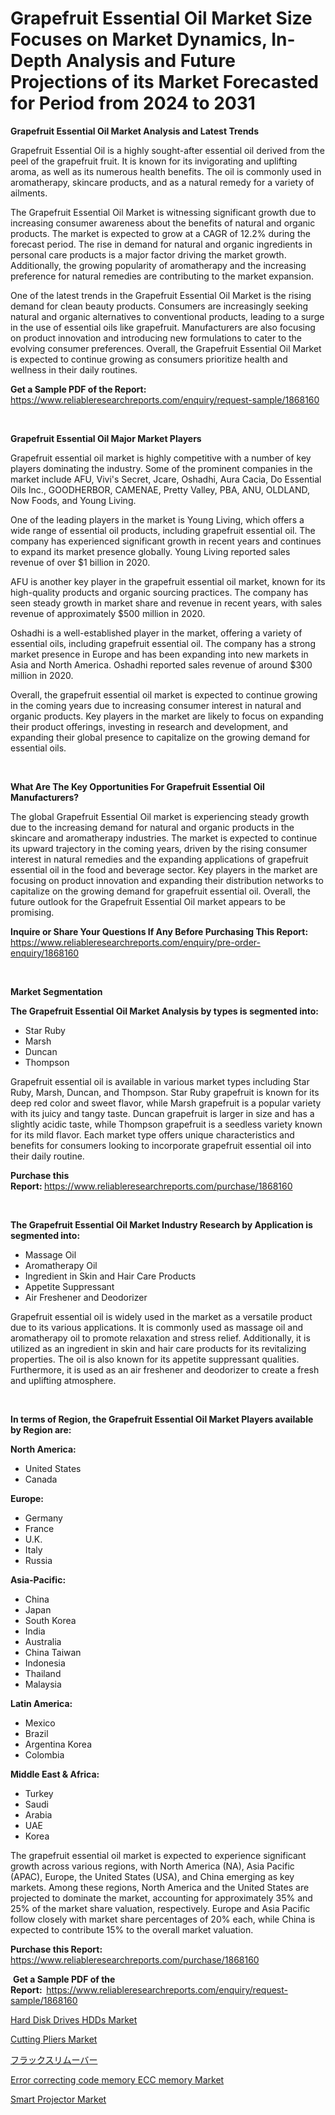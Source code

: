 <p><h1>Grapefruit Essential Oil Market Size Focuses on Market Dynamics, In-Depth Analysis and Future Projections of its Market Forecasted for Period from 2024 to 2031</h1></p><p><strong>Grapefruit Essential Oil Market Analysis and Latest Trends</strong></p>
<p><p>Grapefruit Essential Oil is a highly sought-after essential oil derived from the peel of the grapefruit fruit. It is known for its invigorating and uplifting aroma, as well as its numerous health benefits. The oil is commonly used in aromatherapy, skincare products, and as a natural remedy for a variety of ailments.</p><p>The Grapefruit Essential Oil Market is witnessing significant growth due to increasing consumer awareness about the benefits of natural and organic products. The market is expected to grow at a CAGR of 12.2% during the forecast period. The rise in demand for natural and organic ingredients in personal care products is a major factor driving the market growth. Additionally, the growing popularity of aromatherapy and the increasing preference for natural remedies are contributing to the market expansion.</p><p>One of the latest trends in the Grapefruit Essential Oil Market is the rising demand for clean beauty products. Consumers are increasingly seeking natural and organic alternatives to conventional products, leading to a surge in the use of essential oils like grapefruit. Manufacturers are also focusing on product innovation and introducing new formulations to cater to the evolving consumer preferences. Overall, the Grapefruit Essential Oil Market is expected to continue growing as consumers prioritize health and wellness in their daily routines.</p></p>
<p><strong>Get a Sample PDF of the Report:&nbsp;</strong> <a href="https://www.reliableresearchreports.com/enquiry/request-sample/1868160">https://www.reliableresearchreports.com/enquiry/request-sample/1868160</a></p>
<p>&nbsp;</p>
<p><strong>Grapefruit Essential Oil Major Market Players</strong></p>
<p><p>Grapefruit essential oil market is highly competitive with a number of key players dominating the industry. Some of the prominent companies in the market include AFU, Vivi's Secret, Jcare, Oshadhi, Aura Cacia, Do Essential Oils Inc., GOODHERBOR, CAMENAE, Pretty Valley, PBA, ANU, OLDLAND, Now Foods, and Young Living.</p><p>One of the leading players in the market is Young Living, which offers a wide range of essential oil products, including grapefruit essential oil. The company has experienced significant growth in recent years and continues to expand its market presence globally. Young Living reported sales revenue of over $1 billion in 2020.</p><p>AFU is another key player in the grapefruit essential oil market, known for its high-quality products and organic sourcing practices. The company has seen steady growth in market share and revenue in recent years, with sales revenue of approximately $500 million in 2020.</p><p>Oshadhi is a well-established player in the market, offering a variety of essential oils, including grapefruit essential oil. The company has a strong market presence in Europe and has been expanding into new markets in Asia and North America. Oshadhi reported sales revenue of around $300 million in 2020.</p><p>Overall, the grapefruit essential oil market is expected to continue growing in the coming years due to increasing consumer interest in natural and organic products. Key players in the market are likely to focus on expanding their product offerings, investing in research and development, and expanding their global presence to capitalize on the growing demand for essential oils.</p></p>
<p>&nbsp;</p>
<p><strong>What Are The Key Opportunities For Grapefruit Essential Oil Manufacturers?</strong></p>
<p><p>The global Grapefruit Essential Oil market is experiencing steady growth due to the increasing demand for natural and organic products in the skincare and aromatherapy industries. The market is expected to continue its upward trajectory in the coming years, driven by the rising consumer interest in natural remedies and the expanding applications of grapefruit essential oil in the food and beverage sector. Key players in the market are focusing on product innovation and expanding their distribution networks to capitalize on the growing demand for grapefruit essential oil. Overall, the future outlook for the Grapefruit Essential Oil market appears to be promising.</p></p>
<p><strong>Inquire or Share Your Questions If Any Before Purchasing This Report:</strong> <a href="https://www.reliableresearchreports.com/enquiry/pre-order-enquiry/1868160">https://www.reliableresearchreports.com/enquiry/pre-order-enquiry/1868160</a></p>
<p>&nbsp;</p>
<p><strong>Market Segmentation</strong></p>
<p><strong>The Grapefruit Essential Oil Market Analysis by types is segmented into:</strong></p>
<p><ul><li>Star Ruby</li><li>Marsh</li><li>Duncan</li><li>Thompson</li></ul></p>
<p><p>Grapefruit essential oil is available in various market types including Star Ruby, Marsh, Duncan, and Thompson. Star Ruby grapefruit is known for its deep red color and sweet flavor, while Marsh grapefruit is a popular variety with its juicy and tangy taste. Duncan grapefruit is larger in size and has a slightly acidic taste, while Thompson grapefruit is a seedless variety known for its mild flavor. Each market type offers unique characteristics and benefits for consumers looking to incorporate grapefruit essential oil into their daily routine.</p></p>
<p><strong>Purchase this Report:&nbsp;</strong><a href="https://www.reliableresearchreports.com/purchase/1868160">https://www.reliableresearchreports.com/purchase/1868160</a></p>
<p>&nbsp;</p>
<p><strong>The Grapefruit Essential Oil Market Industry Research by Application is segmented into:</strong></p>
<p><ul><li>Massage Oil</li><li>Aromatherapy Oil</li><li>Ingredient in Skin and Hair Care Products</li><li>Appetite Suppressant</li><li>Air Freshener and Deodorizer</li></ul></p>
<p><p>Grapefruit essential oil is widely used in the market as a versatile product due to its various applications. It is commonly used as massage oil and aromatherapy oil to promote relaxation and stress relief. Additionally, it is utilized as an ingredient in skin and hair care products for its revitalizing properties. The oil is also known for its appetite suppressant qualities. Furthermore, it is used as an air freshener and deodorizer to create a fresh and uplifting atmosphere.</p></p>
<p>&nbsp;</p>
<p><strong>In terms of Region, the Grapefruit Essential Oil Market Players available by Region are:</strong></p>
<p>
    <p> <strong> North America: </strong>
        <ul>
            <li>United States</li>
            <li>Canada</li>
        </ul>
        </p> 
    <p> <strong> Europe: </strong>
        <ul>
            <li>Germany</li>
            <li>France</li>
            <li>U.K.</li>
            <li>Italy</li>
            <li>Russia</li>
        </ul>
        </p> 
    <p> <strong> Asia-Pacific: </strong>
        <ul>
            <li>China</li>
            <li>Japan</li>
            <li>South Korea</li>
            <li>India</li>
            <li>Australia</li>
            <li>China Taiwan</li>
            <li>Indonesia</li>
            <li>Thailand</li>
            <li>Malaysia</li>
        </ul>
        </p> 
    <p> <strong> Latin America: </strong>
        <ul>
            <li>Mexico</li>
            <li>Brazil</li>
            <li>Argentina Korea</li>
            <li>Colombia</li>
        </ul>
        </p> 
    <p> <strong> Middle East & Africa: </strong>
        <ul>
            <li>Turkey</li>
            <li>Saudi</li>
            <li>Arabia</li>
            <li>UAE</li>
            <li>Korea</li>
        </ul>
    </p>
    </p>
<p><p>The grapefruit essential oil market is expected to experience significant growth across various regions, with North America (NA), Asia Pacific (APAC), Europe, the United States (USA), and China emerging as key markets. Among these regions, North America and the United States are projected to dominate the market, accounting for approximately 35% and 25% of the market share valuation, respectively. Europe and Asia Pacific follow closely with market share percentages of 20% each, while China is expected to contribute 15% to the overall market valuation.</p></p>
<p><strong>Purchase this Report: </strong><a href="https://www.reliableresearchreports.com/purchase/1868160">https://www.reliableresearchreports.com/purchase/1868160</a></p>
<p>&nbsp;<strong>Get a Sample PDF of the Report:&nbsp;&nbsp;</strong><a href="https://www.reliableresearchreports.com/enquiry/request-sample/1868160">https://www.reliableresearchreports.com/enquiry/request-sample/1868160</a></p>
<p><strong></strong></p>
<p><p><a href="https://issuu.com/reportprime-2/docs/hard-disk-drives-hdds-market-size-2_648d2926aeecdc">Hard Disk Drives HDDs Market</a></p><p><a href="https://github.com/biheemgalvinlouises6hokrh3h/Market-Research-Report-List-1/blob/main/cutting-pliers-market.md">Cutting Pliers Market</a></p><p><a href="https://github.com/ihabdkwlxs948/Market-Research-Report-List-1/blob/main/24287004707.md">フラックスリムーバー</a></p><p><a href="https://issuu.com/reportprime-2/docs/error-correcting-code-memory-ecc-memory-market-siz">Error correcting code memory ECC memory Market</a></p><p><a href="https://github.com/guneycigdem35/Market-Research-Report-List-2/blob/main/smart-projector-market.md">Smart Projector Market</a></p></p>